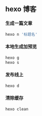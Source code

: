 ## hexo 博客

#### 生成一篇文章
```sh
hexo n '标题名'
```

#### 本地生成加预览
```sh
hexo g
hexo s
```

#### 发布线上
```sh
hexo d
```

#### 清除缓存
```sh
hexo clean
```